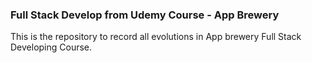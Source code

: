 ### Full Stack Develop from Udemy Course - App Brewery

This is the repository to record all evolutions in App brewery Full Stack Developing Course.
